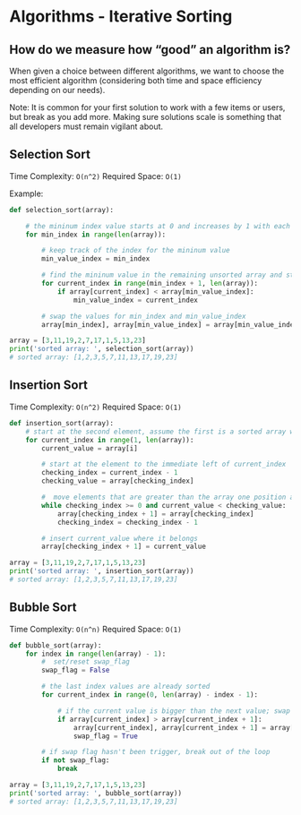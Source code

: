 # Algorithms - Iterative Sorting

## How do we measure how “good” an algorithm is?

When given a choice between different algorithms, we want to choose the most efficient algorithm (considering both time and space efficiency depending on our needs).

Note: It is common for your first solution to work with a few items or users, but break as you add more. Making sure solutions scale is something that all developers must remain vigilant about.

## Selection Sort

Time Complexity: `O(n^2)`
Required Space: `O(1)`

Example:

```python
def selection_sort(array):

	# the mininum index value starts at 0 and increases by 1 with each repitition
	for min_index in range(len(array)):

		# keep track of the index for the mininum value
		min_value_index = min_index

		# find the mininum value in the remaining unsorted array and store it's index
		for current_index in range(min_index + 1, len(array)):
			if array[current_index] < array[min_value_index]:
				min_value_index = current_index

		# swap the values for min_index and min_value_index
		array[min_index], array[min_value_index] = array[min_value_index], array[min_index]

array = [3,11,19,2,7,17,1,5,13,23]
print('sorted array: ', selection_sort(array))
# sorted array: [1,2,3,5,7,11,13,17,19,23]
```

## Insertion Sort

Time Complexity: `O(n^2)`
Required Space: `O(1)`

```python
def insertion_sort(array):
	# start at the second element, assume the first is a sorted array with 1 element
	for current_index in range(1, len(array)):
		current_value = array[i]

		# start at the element to the immediate left of current_index
		checking_index = current_index - 1
		checking_value = array[checking_index]

		#  move elements that are greater than the array one position ahead of their current position
		while checking_index >= 0 and current_value < checking_value:
			array[checking_index + 1] = array[checking_index]
			checking_index = checking_index - 1

		# insert current_value where it belongs
		array[checking_index + 1] = current_value

array = [3,11,19,2,7,17,1,5,13,23]
print('sorted array: ', insertion_sort(array))
# sorted array: [1,2,3,5,7,11,13,17,19,23]
```

## Bubble Sort

Time Complexity: `O(n^n)`
Required Space: `O(1)`

```python
def bubble_sort(array):
	for index in range(len(array) - 1):
		#  set/reset swap_flag
		swap_flag = False

		# the last index values are already sorted
		for current_index in range(0, len(array) - index - 1):

			# if the current value is bigger than the next value; swap them and trigger swap flag
			if array[current_index] > array[current_index + 1]:
				array[current_index], array[current_index + 1] = array[current_index + 1], array[current_index]
				swap_flag = True

		# if swap flag hasn't been trigger, break out of the loop
		if not swap_flag:
			break

array = [3,11,19,2,7,17,1,5,13,23]
print('sorted array: ', bubble_sort(array))
# sorted array: [1,2,3,5,7,11,13,17,19,23]
```
